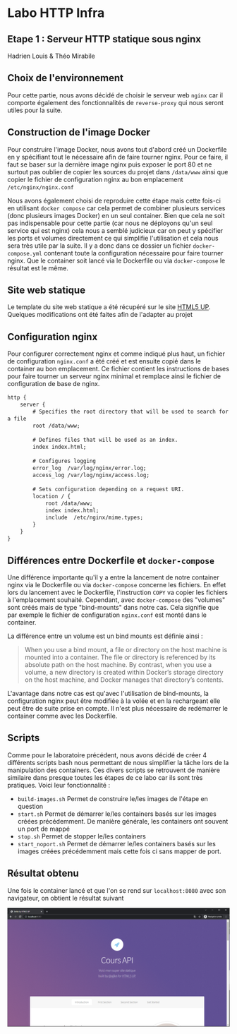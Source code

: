 # Labo HTTP Infra

## Etape 1 : Serveur HTTP statique sous nginx

Hadrien Louis & Théo Mirabile

## Choix de l'environnement

Pour cette partie, nous avons décidé de choisir le serveur web `nginx` car il comporte également des fonctionnalités de `reverse-proxy` qui nous seront utiles pour la suite.

## Construction de l'image Docker

Pour construire l'image Docker, nous avons tout d'abord créé un Dockerfile en y spécifiant tout le nécessaire afin de faire tourner nginx. Pour ce faire, il faut se baser sur la dernière image nginx puis exposer le port 80 et ne surtout pas oublier de copier les sources du projet dans `/data/www` ainsi que copier le fichier de configuration nginx au bon emplacement `/etc/nginx/nginx.conf`

Nous avons également choisi de reproduire cette étape mais cette fois-ci en utilisant `docker compose` car cela permet de combiner plusieurs services (donc plusieurs images Docker) en un seul container. Bien que cela ne soit pas indispensable pour cette partie (car nous ne déployons qu'un seul service qui est nginx) cela nous a semblé judicieux car on peut y spécifier les ports et volumes directement ce qui simplifie l'utilisation et cela nous sera très utile par la suite. Il y a donc dans ce dossier un fichier `docker-compose.yml` contenant toute la configuration nécessaire pour faire tourner nginx. Que le container soit lancé via le Dockerfile ou via `docker-compose` le résultat est le même. 

## Site web statique

Le template du site web statique a été récupéré sur le site [HTML5 UP](https://html5up.net/). Quelques modifications ont été faites afin de l'adapter au projet

## Configuration nginx

Pour configurer correctement nginx et comme indiqué plus haut, un fichier de configuration `nginx.conf` a été créé et est ensuite copié dans le container au bon emplacement. Ce fichier contient les instructions de bases pour faire tourner un serveur nginx minimal et remplace ainsi le fichier de configuration de base de nginx.

```nginx
http {
    server {
        # Specifies the root directory that will be used to search for a file
        root /data/www;

        # Defines files that will be used as an index.  
        index index.html;

        # Configures logging
        error_log  /var/log/nginx/error.log;
        access_log /var/log/nginx/access.log;
        
        # Sets configuration depending on a request URI. 
        location / {
            root /data/www;
            index index.html;
            include  /etc/nginx/mime.types;
        }
    }
}
```

## Différences entre Dockerfile et `docker-compose`

Une différence importante qu'il y a entre la lancement de notre container nginx via le Dockerfile ou via `docker-compose` concerne les fichiers. En effet lors du lancement avec le Dockerfile, l'instruction `COPY` va copier les fichiers à l'emplacement souhaité. Cependant, avec `docker-compose` des "volumes" sont créés mais de type "bind-mounts" dans notre cas. Cela signifie que par exemple le fichier de configuration `nginx.conf` est monté dans le container.  

La différence entre un volume est un bind mounts est définie ainsi :

> When you use a bind mount, a file or directory on the host machine is mounted into a container. The file or directory is referenced by its absolute path on the host machine. By contrast, when you use a volume, a new directory is created within Docker’s storage directory on the host machine, and Docker manages that directory’s contents.

L'avantage dans notre cas est qu'avec l'utilisation de bind-mounts, la configuration nginx peut être modifiée à la volée et en la rechargeant elle peut être de suite prise en compte. Il n'est plus nécessaire de redémarrer le container comme avec les Dockerfile.

## Scripts

Comme pour le laboratoire précédent, nous avons décidé de créer 4 différents scripts bash nous permettant de nous simplifier la tâche lors de la manipulation des containers. Ces divers scripts se retrouvent de manière similaire dans presque toutes les étapes de ce labo car ils sont très pratiques. Voici leur fonctionnalité :

- `build-images.sh` Permet de construire le/les images de l'étape en question
- `start.sh` Permet de démarrer le/les containers basés sur les images créées précédemment. De manière générale, les containers ont souvent un port de mappé
- `stop.sh` Permet de stopper le/les containers
- `start_noport.sh` Permet de démarrer le/les containers basés sur les images créées précédemment mais cette fois ci sans mapper de port.

## Résultat obtenu

Une fois le container lancé et que l'on se rend sur `localhost:8080` avec son navigateur, on obtient le résultat suivant

![Résultat](figures/result.png)